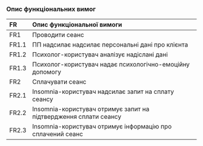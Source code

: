 ### Опис функціональних вимог
|FR|Опис функціональної вимоги|
|:-|:-|
|FR1|Проводити сеанс|
|FR1.1|ПП надсилає надсилає персональні дані про клієнта|
|FR1.2|Психолог-користувач аналізує надіслані дані|
|FR1.3|Психолог-користувач надає психологічно-емоційну допомогу|
|FR2|Сплачувати сеанс|
|FR2.1|Insomnia-користувач надсилає запит на сплату сеансу|
|FR2.2|Insomnia-користувач отримує запит на підтвердження сплати сеансу|
|FR2.3|Insomnia-користувач отримує інформацію про сплачений сеанс|
